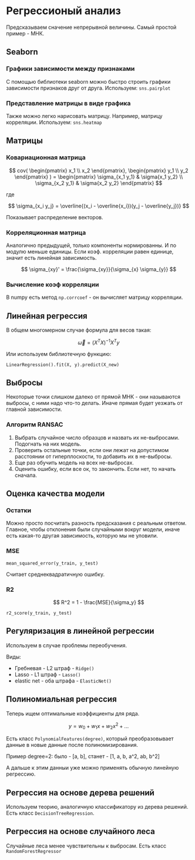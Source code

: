# Регрессионый анализ

Предсказываем сначение непрерывной величины.
Самый простой пример - МНК.

## Seaborn

### Графики зависимости между признаками

С помощью библиотеки seaborn можно быстро строить графики зависимости признаков друг от друга.
Используем:
```sns.pairplot```

### Представление матрицы в виде графика

Также можно легко нарисовать матрицу. Например, матрицу корреляции.
Используем:
```sns.heatmap```

## Матрицы

### Ковариационная матрица

$$
cov(
\begin{pmatrix}
x_1 \\
x_2
\end{pmatrix},
\begin{pmatrix}
y_1 \\
y_2
\end{pmatrix}
) =
\begin{pmatrix}
\sigma_{x_1 y_1} & \sigma{x_1 y_2} \\
\sigma_{x_2 y_1} & \sigma{x_2 y_2}
\end{pmatrix}
$$

где

$$
\sigma_{x_i y_j} = \overline{(x_i - \overline{x_i})(y_j - \overline{y_j})}
$$

Показывает распределение векторов.

### Корреляционная матрица

Аналогично предыдущей, только компоненты нормированны. И по модулю меньше единицы.
Если коэф. корреляции равен единице, значит есть линейная зависимость.

$$
\sigma_{xy}' = \frac{\sigma_{xy}}{\sigma_{x} \sigma_{y}}
$$

### Вычисление коэф корреляции

В numpy есть метод ```np.corrcoef``` - он вычисляет матрицу корреляции.

## Линейная регрессия

В общем многомерном случае формула для весов такая:

$$
\vec \omega = (X^T X)^{-1} X^T y
$$

Или используем библиотечную функцию:

```
LinearRegression().fit(X, y).predict(X_new)
```

## Выбросы

Некоторые точки слишком далеко от прямой МНК - они называются выбросы,
с ними надо что-то делать. Иначе прямая будет уезжать от главной зависимости.

### Алгоритм RANSAC

1. Выбрать случайное число образцов и назвать их не-выбросами. Подогнать на них модель.
2. Проверить остальные точки, если они лежат на допустимом расстоянии от гиперплоскости, то
добавить их в не-выбросы.
3. Еще раз обучить модель на всех не-выбросах.
4. Оценить ошибку, если все ок, то закончить. Если нет, то начать сначала.

## Оценка качества модели

### Остатки

Можно просто посчитать разность предсказания с реальным ответом.
Главное, чтобы отклонения были случайными вокруг модели, иначе
есть какая-то другая зависимость, которую мы не уловили.

### MSE

```
mean_squared_error(y_train, y_test)
```

Считает среднеквадратичную ошибку.

### R2

$$
R^2 = 1 - \frac{MSE}{\sigma_y}
$$

```
r2_score(y_train, y_test)
```

## Регуляризация в линейной регрессии

Используем в случае проблемы переобучения.

Виды:

* Гребневая - L2 штраф - ```Ridge()```
* Lasso - L1 штраф - ```Lasso()```
* elastic net - оба штрафа - ```ElasticNet()```

## Полиномиальная регрессия

Теперь ищем оптимальные коэффициенты для ряда.

$$
y = w_0 + w_1 x + w_2 x^2 + ...
$$

Есть класс ```PolynomialFeatures(degree)```, который преобразовывает данные
в новые данные после полиномизирования.

Пример degree=2: было - [a, b], станет - [1, a, b, a^2, ab, b^2]

А дальше к этим данныи уже можно применять обычную линейную регрессию.

## Регрессия на основе дерева решений

Используем теорию, аналогичную классификатору из дерева решений.
Есть класс ```DecisionTreeRegression```.

## Регрессия на основе случайного леса

Случайные леса менее чувствительны к выбросам.
Есть класс ```RandomForestRegressor```
